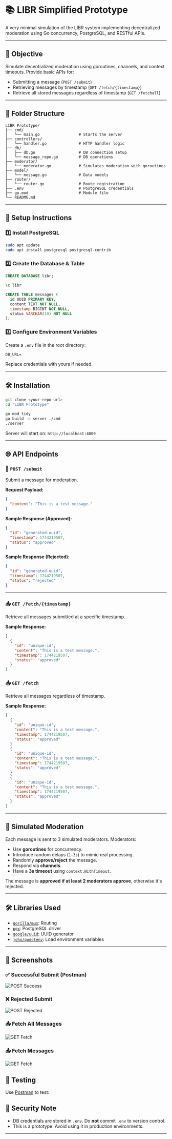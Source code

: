 # 📚 LIBR Simplified Prototype

A very minimal simulation of the LIBR system implementing decentralized moderation using Go concurrency, PostgreSQL, and RESTful APIs.

---

## 🚀 Objective

Simulate decentralized moderation using goroutines, channels, and context timeouts. Provide basic APIs for:

- Submitting a message (`POST /submit`)
- Retrieving messages by timestamp (`GET /fetch/{timestamp}`)
- Retrieve all stored messages regardless of timestamp (`GET /fetchall`)

---

## 📁 Folder Structure

```
LIBR Prototype/
├── cmd/
│   └── main.go                 # Starts the server
├── controllers/
│   └── handler.go              # HTTP handler logic
├── db/
│   ├── db.go                   # DB connection setup
│   └── message_repo.go         # DB operations
├── moderator/
│   └── moderator.go            # Simulates moderation with goroutines
├── model/
│   └── message.go              # Data models
├── router/
│   └── router.go               # Route registration
├── .env                        # PostgreSQL credentials
├── go.mod                      # Module file
└── README.md
```

---

## 🔧 Setup Instructions

### 1️⃣ Install PostgreSQL

```bash
sudo apt update
sudo apt install postgresql postgresql-contrib
```

### 2️⃣ Create the Database & Table

```sql
CREATE DATABASE libr;

\c libr

CREATE TABLE messages (
  id UUID PRIMARY KEY,
  content TEXT NOT NULL,
  timestamp BIGINT NOT NULL,
  status VARCHAR(10) NOT NULL
);
```

### 3️⃣ Configure Environment Variables

Create a `.env` file in the root directory:

```env
DB_URL=
```

Replace credentials with yours if needed.

---

## 🛠 Installation

```bash
git clone <your-repo-url>
cd "LIBR Prototype"

go mod tidy
go build -o server ./cmd
./server
```

Server will start on: `http://localhost:4000`

---

## 🌐 API Endpoints

### 📨 `POST /submit`

Submit a message for moderation.

**Request Payload:**
```json
{
  "content": "This is a test message."
}
```

**Sample Response (Approved):**
```json
{
  "id": "generated-uuid",
  "timestamp": 1744219507,
  "status": "approved"
}
```

**Sample Response (Rejected):**
```json
{
  "id": "generated-uuid",
  "timestamp": 1744219507,
  "status": "rejected"
}
```

---

### 📥 `GET /fetch/{timestamp}`

Retrieve all messages submitted at a specific timestamp.

**Sample Response:**
```json
[
  {
    "id": "unique-id",
    "content": "This is a test message.",
    "timestamp": 1744219507,
    "status": "approved"
  }
]
```

### 📥 `GET /fetch`

Retrieve all messages regardless of timestamp.

**Sample Response:**
```json
[
  {
    "id": "unique-id",
    "content": "This is a test message.",
    "timestamp": 1744219507,
    "status": "approved"
  }
  {
    "id": "unique-id",
    "content": "This is a test message.",
    "timestamp": 1744219507,
    "status": "approved"
  }
  {
    "id": "unique-id",
    "content": "This is a test message.",
    "timestamp": 1744219507,
    "status": "approved"
  }
]
```

---

## 🧠 Simulated Moderation

Each message is sent to 3 simulated moderators. Moderators:

- Use **goroutines** for concurrency.
- Introduce random delays (`1-3s`) to mimic real processing.
- Randomly **approve/reject** the message.
- Respond via **channels**.
- Have a **3s timeout** using `context.WithTimeout`.

The message is **approved if at least 2 moderators approve**, otherwise it's rejected.

---

## 🛠 Libraries Used

- [`gorilla/mux`](https://github.com/gorilla/mux): Routing
- [`pgx`](https://github.com/jackc/pgx): PostgreSQL driver
- [`google/uuid`](https://pkg.go.dev/github.com/google/uuid): UUID generator
- [`joho/godotenv`](https://github.com/joho/godotenv): Load environment variables

---

## 📸 Screenshots

### ✅ Successful Submit (Postman)

![POST Success](https://github.com/CaptainReck/LIBR-Simplified/blob/main/screenshots/Screenshot%20from%202025-06-13%2018-46-13.png)

### ❌ Rejected Submit

![POST Rejected](https://github.com/CaptainReck/LIBR-Simplified/blob/main/screenshots/Screenshot%20from%202025-06-13%2018-46-52.png)

### 📤 Fetch All Messages

![GET Fetch](https://github.com/CaptainReck/LIBR-Simplified/blob/main/screenshots/image.png)

### 📤 Fetch Messages

![GET Fetch](https://github.com/CaptainReck/LIBR-Simplified/blob/main/screenshots/image%20copy.png)

## 🧪 Testing

Use [Postman](https://www.postman.com/) to test:


## 🔐 Security Note

- DB credentials are stored in `.env`. Do **not** commit `.env` to version control.
- This is a prototype. Avoid using it in production environments.

---

